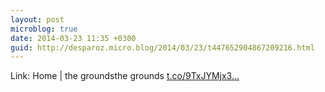 ```yaml
---
layout: post
microblog: true
date: 2014-03-23 11:35 +0300
guid: http://desparoz.micro.blog/2014/03/23/t447652904867209216.html
---
```

Link: Home | the groundsthe grounds [t.co/9TxJYMjx3...](http://t.co/9TxJYMjx3F)
